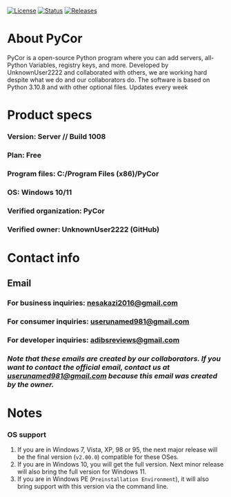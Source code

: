 
[![License](https://img.shields.io/badge/license-MIT-green)](https://github.com/UnknownUser2222/pycor/blob/master/license.md)
[![Status](https://img.shields.io/badge/status-operational-blue)](https://github.com/UnknownUser2222/pycor)
[![Releases](https://img.shields.io/badge/version-check%20releases-orange)](https://github.com/UnknownUser2222/pycor/releases)


# About PyCor
PyCor is a open-source Python program where you can add servers, all-Python Variables, registry keys, and more.
Developed by UnknownUser2222 and collaborated with others, we are working hard despite what we do and our collaborators do.
The software is based on Python 3.10.8 and with other optional files.
Updates every week

# Product specs
### Version: Server // Build 1008
### Plan: Free
### Program files: C:/Program Files (x86)/PyCor
### OS: Windows 10/11
### Verified organization: PyCor
### Verified owner: UnknownUser2222 (GitHub)

# Contact info
## Email
### For business inquiries: nesakazi2016@gmail.com
### For consumer inquiries: userunamed981@gmail.com
### For developer inquiries: adibsreviews@gmail.com
### ***Note that these emails are created by our collaborators. If you want to contact the official email, contact us at userunamed981@gmail.com because this email was created by the owner.***

# Notes
### OS support
1. If you are in Windows 7, Vista, XP, 98 or 95, the next major release will be the final version (`v2.00.0`) compatible for these OSes.
2. If you are in Windows 10, you will get the full version. Next minor release will also bring the full version for Windows 11.
3. If you are in Windows PE (`Preinstallation Environment`), it will also bring support with this version via the command line.
